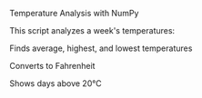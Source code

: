 Temperature Analysis with NumPy

This script analyzes a week's temperatures:

Finds average, highest, and lowest temperatures

Converts to Fahrenheit

Shows days above 20°C